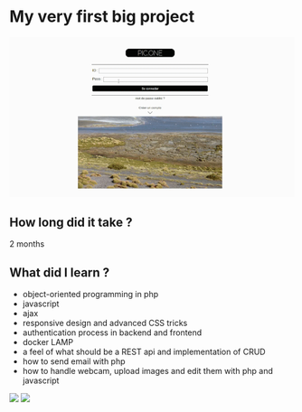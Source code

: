 # My very first big project
![](insta1.gif)
## How long did it take ?
2 months

## What did I learn ?
  * object-oriented programming in php
  * javascript
  * ajax
  * responsive design and advanced CSS tricks
  * authentication process in backend and frontend
  * docker LAMP
  * a feel of what should be a REST api and implementation of CRUD
  * how to send email with php
  * how to handle webcam, upload images and edit them with php and javascript


![](insta2.gif)
![](insta3.gif)
